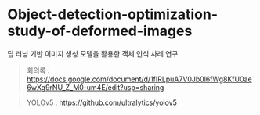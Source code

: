 # Object-detection-optimization-study-of-deformed-images
딥 러닝 기반 이미지 생성 모델을 활용한 객체 인식 사례 연구 

> 회의록 : https://docs.google.com/document/d/1fIRLpuA7V0Jb0l6fWg8KfU0ae6wXg9rNU_Z_M0-um4E/edit?usp=sharing

> YOLOv5 : https://github.com/ultralytics/yolov5
